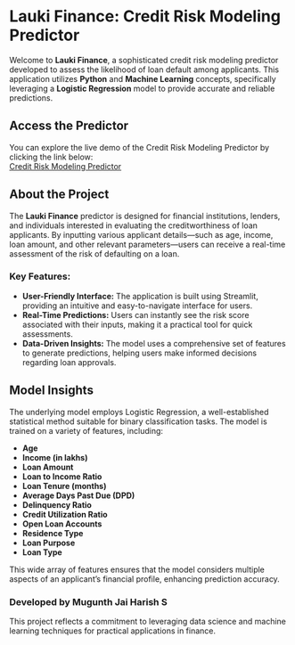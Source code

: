 # Lauki Finance: Credit Risk Modeling Predictor

Welcome to **Lauki Finance**, a sophisticated credit risk modeling predictor developed to assess the likelihood of loan default among applicants. This application utilizes **Python** and **Machine Learning** concepts, specifically leveraging a **Logistic Regression** model to provide accurate and reliable predictions.

## Access the Predictor

You can explore the live demo of the Credit Risk Modeling Predictor by clicking the link below:  
[Credit Risk Modeling Predictor](https://credit-risk-modelling-predictor.streamlit.app/)

## About the Project

The **Lauki Finance** predictor is designed for financial institutions, lenders, and individuals interested in evaluating the creditworthiness of loan applicants. By inputting various applicant details—such as age, income, loan amount, and other relevant parameters—users can receive a real-time assessment of the risk of defaulting on a loan.

### Key Features:

- **User-Friendly Interface:** The application is built using Streamlit, providing an intuitive and easy-to-navigate interface for users.
- **Real-Time Predictions:** Users can instantly see the risk score associated with their inputs, making it a practical tool for quick assessments.
- **Data-Driven Insights:** The model uses a comprehensive set of features to generate predictions, helping users make informed decisions regarding loan approvals.

## Model Insights

The underlying model employs Logistic Regression, a well-established statistical method suitable for binary classification tasks. The model is trained on a variety of features, including:

- **Age**
- **Income (in lakhs)**
- **Loan Amount**
- **Loan to Income Ratio**
- **Loan Tenure (months)**
- **Average Days Past Due (DPD)**
- **Delinquency Ratio**
- **Credit Utilization Ratio**
- **Open Loan Accounts**
- **Residence Type**
- **Loan Purpose**
- **Loan Type**

This wide array of features ensures that the model considers multiple aspects of an applicant’s financial profile, enhancing prediction accuracy.

### Developed by Mugunth Jai Harish S

This project reflects a commitment to leveraging data science and machine learning techniques for practical applications in finance.


